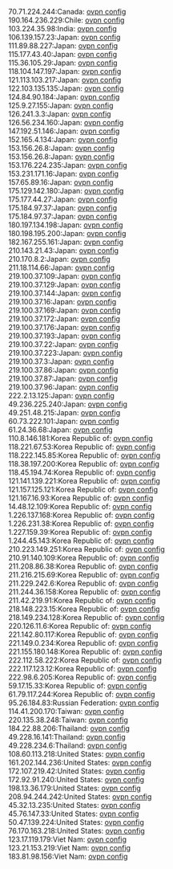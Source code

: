 70.71.224.244:Canada: [ovpn config](vpn/70_71_224_244.ovpn)  
190.164.236.229:Chile: [ovpn config](vpn/190_164_236_229.ovpn)  
103.224.35.98:India: [ovpn config](vpn/103_224_35_98.ovpn)  
106.139.157.23:Japan: [ovpn config](vpn/106_139_157_23.ovpn)  
111.89.88.227:Japan: [ovpn config](vpn/111_89_88_227.ovpn)  
115.177.43.40:Japan: [ovpn config](vpn/115_177_43_40.ovpn)  
115.36.105.29:Japan: [ovpn config](vpn/115_36_105_29.ovpn)  
118.104.147.197:Japan: [ovpn config](vpn/118_104_147_197.ovpn)  
121.113.103.217:Japan: [ovpn config](vpn/121_113_103_217.ovpn)  
122.103.135.135:Japan: [ovpn config](vpn/122_103_135_135.ovpn)  
124.84.90.184:Japan: [ovpn config](vpn/124_84_90_184.ovpn)  
125.9.27.155:Japan: [ovpn config](vpn/125_9_27_155.ovpn)  
126.241.3.3:Japan: [ovpn config](vpn/126_241_3_3.ovpn)  
126.56.234.160:Japan: [ovpn config](vpn/126_56_234_160.ovpn)  
147.192.51.146:Japan: [ovpn config](vpn/147_192_51_146.ovpn)  
152.165.4.134:Japan: [ovpn config](vpn/152_165_4_134.ovpn)  
153.156.26.8:Japan: [ovpn config](vpn/153_156_26_8.ovpn)  
153.156.26.8:Japan: [ovpn config](vpn/153_156_26_8.ovpn)  
153.176.224.235:Japan: [ovpn config](vpn/153_176_224_235.ovpn)  
153.231.171.16:Japan: [ovpn config](vpn/153_231_171_16.ovpn)  
157.65.89.16:Japan: [ovpn config](vpn/157_65_89_16.ovpn)  
175.129.142.180:Japan: [ovpn config](vpn/175_129_142_180.ovpn)  
175.177.44.27:Japan: [ovpn config](vpn/175_177_44_27.ovpn)  
175.184.97.37:Japan: [ovpn config](vpn/175_184_97_37.ovpn)  
175.184.97.37:Japan: [ovpn config](vpn/175_184_97_37.ovpn)  
180.197.134.198:Japan: [ovpn config](vpn/180_197_134_198.ovpn)  
180.198.195.200:Japan: [ovpn config](vpn/180_198_195_200.ovpn)  
182.167.255.161:Japan: [ovpn config](vpn/182_167_255_161.ovpn)  
210.143.21.43:Japan: [ovpn config](vpn/210_143_21_43.ovpn)  
210.170.8.2:Japan: [ovpn config](vpn/210_170_8_2.ovpn)  
211.18.114.66:Japan: [ovpn config](vpn/211_18_114_66.ovpn)  
219.100.37.109:Japan: [ovpn config](vpn/219_100_37_109.ovpn)  
219.100.37.129:Japan: [ovpn config](vpn/219_100_37_129.ovpn)  
219.100.37.144:Japan: [ovpn config](vpn/219_100_37_144.ovpn)  
219.100.37.16:Japan: [ovpn config](vpn/219_100_37_16.ovpn)  
219.100.37.169:Japan: [ovpn config](vpn/219_100_37_169.ovpn)  
219.100.37.172:Japan: [ovpn config](vpn/219_100_37_172.ovpn)  
219.100.37.176:Japan: [ovpn config](vpn/219_100_37_176.ovpn)  
219.100.37.193:Japan: [ovpn config](vpn/219_100_37_193.ovpn)  
219.100.37.22:Japan: [ovpn config](vpn/219_100_37_22.ovpn)  
219.100.37.223:Japan: [ovpn config](vpn/219_100_37_223.ovpn)  
219.100.37.3:Japan: [ovpn config](vpn/219_100_37_3.ovpn)  
219.100.37.86:Japan: [ovpn config](vpn/219_100_37_86.ovpn)  
219.100.37.87:Japan: [ovpn config](vpn/219_100_37_87.ovpn)  
219.100.37.96:Japan: [ovpn config](vpn/219_100_37_96.ovpn)  
222.2.13.125:Japan: [ovpn config](vpn/222_2_13_125.ovpn)  
49.236.225.240:Japan: [ovpn config](vpn/49_236_225_240.ovpn)  
49.251.48.215:Japan: [ovpn config](vpn/49_251_48_215.ovpn)  
60.73.222.101:Japan: [ovpn config](vpn/60_73_222_101.ovpn)  
61.24.36.68:Japan: [ovpn config](vpn/61_24_36_68.ovpn)  
110.8.146.181:Korea Republic of: [ovpn config](vpn/110_8_146_181.ovpn)  
118.221.67.53:Korea Republic of: [ovpn config](vpn/118_221_67_53.ovpn)  
118.222.145.85:Korea Republic of: [ovpn config](vpn/118_222_145_85.ovpn)  
118.38.197.200:Korea Republic of: [ovpn config](vpn/118_38_197_200.ovpn)  
118.45.194.74:Korea Republic of: [ovpn config](vpn/118_45_194_74.ovpn)  
121.141.139.221:Korea Republic of: [ovpn config](vpn/121_141_139_221.ovpn)  
121.157.125.121:Korea Republic of: [ovpn config](vpn/121_157_125_121.ovpn)  
121.167.16.93:Korea Republic of: [ovpn config](vpn/121_167_16_93.ovpn)  
14.48.12.109:Korea Republic of: [ovpn config](vpn/14_48_12_109.ovpn)  
1.226.137.168:Korea Republic of: [ovpn config](vpn/1_226_137_168.ovpn)  
1.226.231.38:Korea Republic of: [ovpn config](vpn/1_226_231_38.ovpn)  
1.227.159.39:Korea Republic of: [ovpn config](vpn/1_227_159_39.ovpn)  
1.244.45.143:Korea Republic of: [ovpn config](vpn/1_244_45_143.ovpn)  
210.223.149.251:Korea Republic of: [ovpn config](vpn/210_223_149_251.ovpn)  
210.91.140.109:Korea Republic of: [ovpn config](vpn/210_91_140_109.ovpn)  
211.208.86.38:Korea Republic of: [ovpn config](vpn/211_208_86_38.ovpn)  
211.216.215.69:Korea Republic of: [ovpn config](vpn/211_216_215_69.ovpn)  
211.229.242.6:Korea Republic of: [ovpn config](vpn/211_229_242_6.ovpn)  
211.244.36.158:Korea Republic of: [ovpn config](vpn/211_244_36_158.ovpn)  
211.42.219.91:Korea Republic of: [ovpn config](vpn/211_42_219_91.ovpn)  
218.148.223.15:Korea Republic of: [ovpn config](vpn/218_148_223_15.ovpn)  
218.149.234.128:Korea Republic of: [ovpn config](vpn/218_149_234_128.ovpn)  
220.126.11.6:Korea Republic of: [ovpn config](vpn/220_126_11_6.ovpn)  
221.142.80.117:Korea Republic of: [ovpn config](vpn/221_142_80_117.ovpn)  
221.149.0.234:Korea Republic of: [ovpn config](vpn/221_149_0_234.ovpn)  
221.155.180.148:Korea Republic of: [ovpn config](vpn/221_155_180_148.ovpn)  
222.112.58.222:Korea Republic of: [ovpn config](vpn/222_112_58_222.ovpn)  
222.117.123.12:Korea Republic of: [ovpn config](vpn/222_117_123_12.ovpn)  
222.98.6.205:Korea Republic of: [ovpn config](vpn/222_98_6_205.ovpn)  
59.17.15.33:Korea Republic of: [ovpn config](vpn/59_17_15_33.ovpn)  
61.79.117.244:Korea Republic of: [ovpn config](vpn/61_79_117_244.ovpn)  
95.26.184.83:Russian Federation: [ovpn config](vpn/95_26_184_83.ovpn)  
114.41.200.170:Taiwan: [ovpn config](vpn/114_41_200_170.ovpn)  
220.135.38.248:Taiwan: [ovpn config](vpn/220_135_38_248.ovpn)  
184.22.88.206:Thailand: [ovpn config](vpn/184_22_88_206.ovpn)  
49.228.16.141:Thailand: [ovpn config](vpn/49_228_16_141.ovpn)  
49.228.234.6:Thailand: [ovpn config](vpn/49_228_234_6.ovpn)  
108.60.113.218:United States: [ovpn config](vpn/108_60_113_218.ovpn)  
161.202.144.236:United States: [ovpn config](vpn/161_202_144_236.ovpn)  
172.107.219.42:United States: [ovpn config](vpn/172_107_219_42.ovpn)  
172.92.91.240:United States: [ovpn config](vpn/172_92_91_240.ovpn)  
198.13.36.179:United States: [ovpn config](vpn/198_13_36_179.ovpn)  
208.94.244.242:United States: [ovpn config](vpn/208_94_244_242.ovpn)  
45.32.13.235:United States: [ovpn config](vpn/45_32_13_235.ovpn)  
45.76.147.33:United States: [ovpn config](vpn/45_76_147_33.ovpn)  
50.47.139.224:United States: [ovpn config](vpn/50_47_139_224.ovpn)  
76.170.163.218:United States: [ovpn config](vpn/76_170_163_218.ovpn)  
123.17.119.179:Viet Nam: [ovpn config](vpn/123_17_119_179.ovpn)  
123.21.153.219:Viet Nam: [ovpn config](vpn/123_21_153_219.ovpn)  
183.81.98.156:Viet Nam: [ovpn config](vpn/183_81_98_156.ovpn)  
